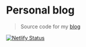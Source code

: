 # Personal blog

> Source code for my [blog](https://www.oligot.be/)

[![Netlify Status](https://api.netlify.com/api/v1/badges/0e1e21fc-319c-4784-b1be-c2d259cbe8a6/deploy-status)](https://app.netlify.com/sites/oligot/deploys)